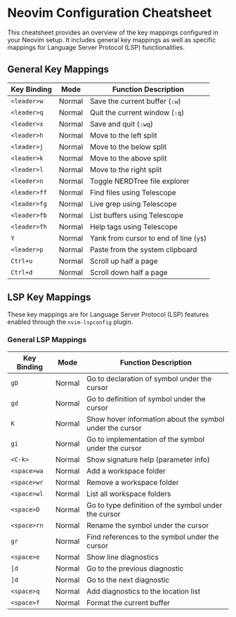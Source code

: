# Neovim Configuration Cheatsheet

This cheatsheet provides an overview of the key mappings configured in your Neovim setup. It includes general key mappings as well as specific mappings for Language Server Protocol (LSP) functionalities.

## General Key Mappings

| Key Binding     | Mode   | Function Description                           |
|-----------------|--------|-----------------------------------------------|
| `<leader>w`     | Normal | Save the current buffer (`:w`)                |
| `<leader>q`     | Normal | Quit the current window (`:q`)                |
| `<leader>x`     | Normal | Save and quit (`:wq`)                         |
| `<leader>h`     | Normal | Move to the left split                        |
| `<leader>j`     | Normal | Move to the below split                       |
| `<leader>k`     | Normal | Move to the above split                       |
| `<leader>l`     | Normal | Move to the right split                       |
| `<leader>n`     | Normal | Toggle NERDTree file explorer                 |
| `<leader>ff`    | Normal | Find files using Telescope                    |
| `<leader>fg`    | Normal | Live grep using Telescope                     |
| `<leader>fb`    | Normal | List buffers using Telescope                  |
| `<leader>fh`    | Normal | Help tags using Telescope                     |
| `Y`             | Normal | Yank from cursor to end of line (`y$`)        |
| `<leader>p`     | Normal | Paste from the system clipboard               |
| `Ctrl+u`        | Normal | Scroll up half a page                         |
| `Ctrl+d`        | Normal | Scroll down half a page                       |

## LSP Key Mappings

These key mappings are for Language Server Protocol (LSP) features enabled through the `nvim-lspconfig` plugin.

### General LSP Mappings

| Key Binding      | Mode   | Function Description                                      |
|------------------|--------|-----------------------------------------------------------|
| `gD`             | Normal | Go to declaration of symbol under the cursor               |
| `gd`             | Normal | Go to definition of symbol under the cursor                |
| `K`              | Normal | Show hover information about the symbol under the cursor   |
| `gi`             | Normal | Go to implementation of the symbol under the cursor        |
| `<C-k>`          | Normal | Show signature help (parameter info)                       |
| `<space>wa`      | Normal | Add a workspace folder                                     |
| `<space>wr`      | Normal | Remove a workspace folder                                  |
| `<space>wl`      | Normal | List all workspace folders                                 |
| `<space>D`       | Normal | Go to type definition of the symbol under the cursor       |
| `<space>rn`      | Normal | Rename the symbol under the cursor                         |
| `gr`             | Normal | Find references to the symbol under the cursor             |
| `<space>e`       | Normal | Show line diagnostics                                      |
| `[d`             | Normal | Go to the previous diagnostic                              |
| `]d`             | Normal | Go to the next diagnostic                                  |
| `<space>q`       | Normal | Add diagnostics to the location list                       |
| `<space>f`       | Normal | Format the current buffer                                  |

